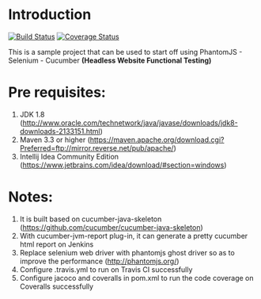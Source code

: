 # Introduction

[![Build Status](https://travis-ci.org/DIZhang1109/Headless-PassionTea-Automation-Framework.svg?branch=master)](https://travis-ci.org/DIZhang1109/Headless-PassionTea-Automation-Framework) [![Coverage Status](https://coveralls.io/repos/github/DIZhang1109/Headless-PassionTea-Automation-Framework/badge.svg?branch=master)](https://coveralls.io/github/DIZhang1109/Headless-PassionTea-Automation-Framework?branch=master)

This is a sample project that can be used to start off using PhantomJS - Selenium - Cucumber **(Headless Website Functional Testing)**

# Pre requisites:
1.	JDK 1.8 (http://www.oracle.com/technetwork/java/javase/downloads/jdk8-downloads-2133151.html)
2.	Maven 3.3 or higher (https://maven.apache.org/download.cgi?Preferred=ftp://mirror.reverse.net/pub/apache/)
3.	Intellij Idea Community Edition (https://www.jetbrains.com/idea/download/#section=windows)

# Notes:
1.	It is built based on cucumber-java-skeleton (https://github.com/cucumber/cucumber-java-skeleton)
2.	With cucumber-jvm-report plug-in, it can generate a pretty cucumber html report on Jenkins
3.	Replace selenium web driver with phantomjs ghost driver so as to improve the performance (http://phantomjs.org/)
4.	Configure .travis.yml to run on Travis CI successfully
5.  Configure jacoco and coveralls in pom.xml to run the code coverage on Coveralls successfully

